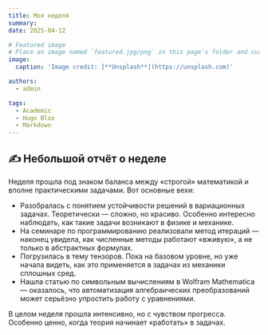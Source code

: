 ```yaml
---
title: Моя неделя
summary: 
date: 2025-04-12

# Featured image
# Place an image named `featured.jpg/png` in this page's folder and customize its options here.
image:
  caption: 'Image credit: [**Unsplash**](https://unsplash.com)'

authors:
  - admin

tags:
  - Academic
  - Hugo Blox
  - Markdown
---
```


## ✍️ Небольшой отчёт о неделе

Неделя прошла под знаком баланса между «строгой» математикой и вполне практическими задачами. Вот основные вехи:

- Разобралась с понятием устойчивости решений в вариационных задачах. Теоретически — сложно, но красиво. Особенно интересно наблюдать, как такие задачи возникают в физике и механике.
- На семинаре по программированию реализовали метод итераций — наконец увидела, как численные методы работают «вживую», а не только в абстрактных формулах.
- Погрузилась в тему тензоров. Пока на базовом уровне, но уже начала видеть, как это применяется в задачах из механики сплошных сред.
- Нашла статью по символьным вычислениям в Wolfram Mathematica — оказалось, что автоматизация алгебраических преобразований может серьёзно упростить работу с уравнениями.

В целом неделя прошла интенсивно, но с чувством прогресса. Особенно ценно, когда теория начинает «работать» в задачах.

